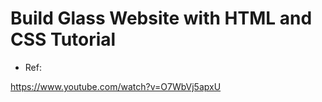 # Build Glass Website with HTML and CSS Tutorial

- Ref:

https://www.youtube.com/watch?v=O7WbVj5apxU




